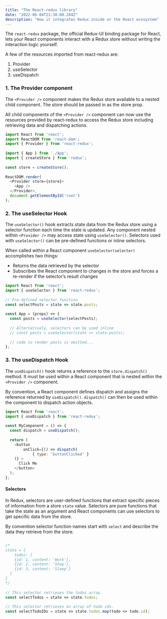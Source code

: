 ```yaml
---
title: "The React-redux library"
date: "2022-06-04T21:30:00.284Z"
description: "How it integrates Redux inside or the React ecosystem"
---
```


The `react-redux` package, the official Redux-UI binding package for React, lets your React components interact with a Redux store without writing the interaction logic yourself.

A few of the resources imported from react-redux are:

1. Provider
2. useSelector
3. useDispatch

### 1. The Provider component

The `<Provider />` component makes the Redux store available to a nested child component. The store should be passed in as the store prop.

All child components of the `<Provider />` component can now use the resources provided by react-redux to access the Redux store including retrieving data and dispatching actions.

```js
import React from 'react';
import ReactDOM from 'react-dom';
import { Provider } from 'react-redux';
 
import { App } from './App';
import { createStore } from 'redux';
 
const store = createStore();
 
ReactDOM.render(
  <Provider store={store}>
    <App />
  </Provider>,
  document.getElementById('root')
);
```

### 2. The useSelector Hook

The `useSelector()` hook extracts state data from the Redux store using a selector function each time the state is updated. Any component nested within `<Provider />` may access state using `useSelector()`. Selectors used with `useSelector()` can be pre-defined functions or inline selectors.

When called within a React component `useSelector(selector)` accomplishes two things:

- Returns the data retrieved by the selector
- Subscribes the React component to changes in the store and forces a re-render if the selector’s result changes

```js
import React from 'react';
import { useSelector } from 'react-redux';
 
// Pre-defined selector function
const selectPosts = state => state.posts;
 
const App = (props) => {
  const posts = useSelector(selectPosts);
  
  // Alternatively, selectors can be used inline
  // const posts = useSelector(state => state.posts);
 
  // code to render posts is omitted...
};
```

### 3. The useDispatch Hook

The `useDispatch()` hook returns a reference to the `store.dispatch()` method. It must be used within a React component that is nested within the `<Provider />` component.

By convention, a React component defines dispatch and assigns the reference returned by `useDispatch()`. `dispatch()` can then be used within the component to dispatch action objects.

```js
import React from 'react';
import { useDispatch } from 'react-redux';
 
const MyComponent = () => {
  const dispatch = useDispatch();
 
  return (
    <button 
        onClick={() => dispatch(
            { type: 'buttonClicked' }
    )} >
      Click Me
    </button>
  );
};
```

#### Selectors

In Redux, selectors are user-defined functions that extract specific pieces of information from a store `state` value. Selectors are pure functions that take the state as an argument and React components can use selectors to get specific data from the store.

By convention selector function names start with `select` and describe the data they retrieve from the store.

```js

/*
state = {
    todos: [
    {id: 1, content: 'Work'},
    {id: 2, content: 'Shop'},
    {id: 3, content: 'Sleep'}
  ]
}
*/
 
// This selector retrieves the todos array.
const selectTodos = state => state.todos;
 
// This selector retrieves an array of todo ids.
const selectTodoIDs = state => state.todos.map(todo => todo.id);
```